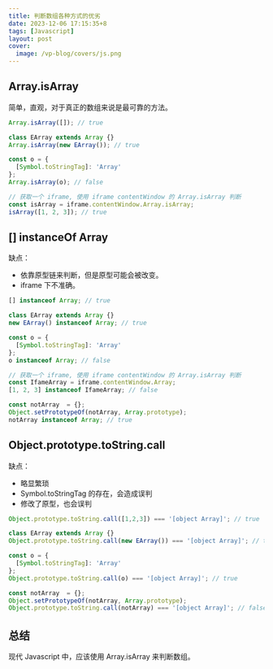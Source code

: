 ```yaml
---
title: 判断数组各种方式的优劣
date: 2023-12-06 17:15:35+8
tags: [Javascript]
layout: post
cover:
  image: /vp-blog/covers/js.png
---
```


## Array.isArray

简单，直观，对于真正的数组来说是最可靠的方法。

```javascript
Array.isArray([]); // true

class EArray extends Array {}
Array.isArray(new EArray()); // true

const o = {
  [Symbol.toStringTag]: 'Array'
};
Array.isArray(o); // false

// 获取一个 iframe, 使用 iframe contentWindow 的 Array.isArray 判断
const isArray = iframe.contentWindow.Array.isArray;
isArray([1, 2, 3]); // true
```


## [] instanceOf Array

缺点：
- 依靠原型链来判断，但是原型可能会被改变。
- iframe 下不准确。

```javascript
[] instanceof Array; // true

class EArray extends Array {}
new EArray() instanceof Array; // true

const o = {
  [Symbol.toStringTag]: 'Array'
};
o instanceof Array; // false

// 获取一个 iframe, 使用 iframe contentWindow 的 Array.isArray 判断
const IfameArray = iframe.contentWindow.Array;
[1, 2, 3] instanceof IfameArray; // false

const notArray  = {};
Object.setPrototypeOf(notArray, Array.prototype);
notArray instanceof Array; // true
```


## Object.prototype.toString.call

缺点：
- 略显繁琐
- Symbol.toStringTag 的存在，会造成误判
- 修改了原型，也会误判

```javascript
Object.prototype.toString.call([1,2,3]) === '[object Array]'; // true

class EArray extends Array {}
Object.prototype.toString.call(new EArray()) === '[object Array]'; // true

const o = {
  [Symbol.toStringTag]: 'Array'
};
Object.prototype.toString.call(o) === '[object Array]'; // true

const notArray  = {};
Object.setPrototypeOf(notArray, Array.prototype);
Object.prototype.toString.call(notArray) === '[object Array]'; // false
```


## 总结

现代 Javascript 中，应该使用 Array.isArray 来判断数组。

